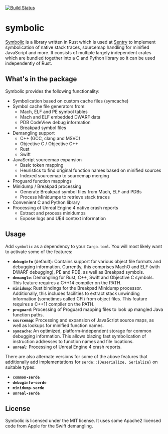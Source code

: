 [![Build Status](https://travis-ci.org/getsentry/symbolic.svg?branch=master)](https://travis-ci.org/getsentry/symbolic)

# symbolic

[Symbolic](https://docs.rs/symbolic) is a library written in Rust which is used at
[Sentry](https://sentry.io/) to implement symbolication of native stack traces, sourcemap handling
for minified JavaScript and more. It consists of multiple largely independent crates which are
bundled together into a C and Python library so it can be used independently of Rust.

## What's in the package

Symbolic provides the following functionality:

- Symbolication based on custom cache files (symcache)
- Symbol cache file generators from:
  - Mach, ELF and PE symbol tables
  - Mach and ELF embedded DWARF data
  - PDB CodeView debug information
  - Breakpad symbol files
- Demangling support
  - C++ (GCC, clang and MSVC)
  - Objective C / Objective C++
  - Rust
  - Swift
- JavaScript sourcemap expansion
  - Basic token mapping
  - Heuristics to find original function names based on minified sources
  - Indexed sourcemap to sourcemap merging
- Proguard function mappings
- Minidump / Breakpad processing
  - Generate Breakpad symbol files from Mach, ELF and PDBs
  - Process Minidumps to retrieve stack traces
- Convenient C and Python library
- Processing of Unreal Engine 4 native crash reports
  - Extract and process minidumps
  - Expose logs and UE4 context information

## Usage

Add `symbolic` as a dependency to your `Cargo.toml`. You will most likely want to activate some of
the features:

- **`debuginfo`** (default): Contains support for various object file formats and debugging
  information. Currently, this comprises MachO and ELF (with DWARF debugging), PE and PDB, as well
  as Breakpad symbols.
- **`demangle`**: Demangling for Rust, C++, Swift and Objective C symbols. This feature requires a
  C++14 compiler on the PATH.
- **`minidump`**: Rust bindings for the Breakpad Minidump processor. Additionally, this includes
  facilities to extract stack unwinding information (sometimes called CFI) from object files. This
  feature requires a C++11 compiler on the PATH.
- **`proguard`**: Processing of Proguard mapping files to look up mangled Java function paths.
- **`sourcemap`**: Processing and expansion of JavaScript source maps, as well as lookups for
  minified function names.
- **`symcache`**: An optimized, platform-independent storage for common debugging information. This
  allows blazing fast symbolication of instruction addresses to function names and file locations.
- **`unreal`**: Processing of Unreal Engine 4 crash reports.

There are also alternate versions for some of the above features that additionally add
implementations for `serde::{Deserialize, Serialize}` on suitable types:

- **`common-serde`**
- **`debuginfo-serde`**
- **`minidump-serde`**
- **`unreal-serde`**

## License

Symbolic is licensed under the MIT license. It uses some Apache2 licensed code
from Apple for the Swift demangling.
